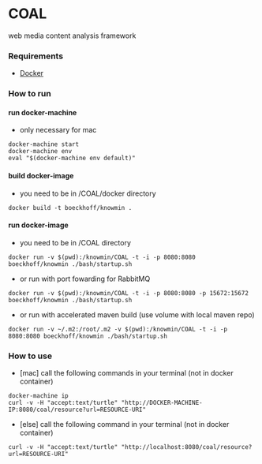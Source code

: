 # COAL
web media content analysis framework

### Requirements
- [Docker](https://docs.docker.com/engine/installation/)

### How to run

#### run docker-machine
- only necessary for mac
```
docker-machine start
docker-machine env
eval "$(docker-machine env default)"
```

#### build docker-image
- you need to be in /COAL/docker directory
```
docker build -t boeckhoff/knowmin .
```

#### run docker-image
- you need to be in /COAL directory
```
docker run -v $(pwd):/knowmin/COAL -t -i -p 8080:8080 boeckhoff/knowmin ./bash/startup.sh
```
- or run with port fowarding for RabbitMQ
```
docker run -v $(pwd):/knowmin/COAL -t -i -p 8080:8080 -p 15672:15672 boeckhoff/knowmin ./bash/startup.sh
```
- or run with accelerated maven build (use volume with local maven repo) 
```
docker run -v ~/.m2:/root/.m2 -v $(pwd):/knowmin/COAL -t -i -p 8080:8080 boeckhoff/knowmin ./bash/startup.sh
```

### How to use
- [mac] call the following commands in your terminal (not in docker container)
```
docker-machine ip
curl -v -H "accept:text/turtle" "http://DOCKER-MACHINE-IP:8080/coal/resource?url=RESOURCE-URI"
```
- [else] call the following command in your terminal (not in docker container)
```
curl -v -H "accept:text/turtle" "http://localhost:8080/coal/resource?url=RESOURCE-URI"
```
